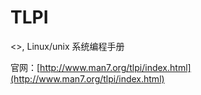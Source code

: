 # TLPI

<<The Linux Programming Interface>>, Linux/unix 系统编程手册

官网：[http://www.man7.org/tlpi/index.html](http://www.man7.org/tlpi/index.html)
